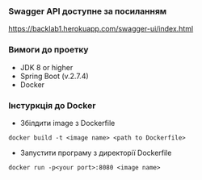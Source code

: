 ### Swagger API доступне за посиланням 
https://backlab1.herokuapp.com/swagger-ui/index.html


### Вимоги до проетку
- JDK 8 or higher
- Spring Boot (v.2.7.4)
- Docker

### Інстуркція до Docker
- Збілдити image з Dockerfile
```
docker build -t <image name> <path to Dockerfile>
```
- Запустити програму з директорії Dockerfile
```
docker run -p<your port>:8080 <image name>
```

